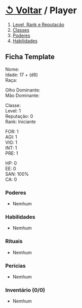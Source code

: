 # [↺ Voltar](../RPG.md) / Player

1. [Level, Rank e Reputação](./Player/LRR.md)
2. [Classes](./Player/Classes.md)
3. [Poderes](./Player/Poderes.md)
4. [Habilidades](./Player/Habilidades.md)

## Ficha Template

Nome:  
Idade: 17 + (d6)  
Raça:

Olho Dominante:  
Mão Dominante:  

Classe:  
Level: 1  
Reputação: 0  
Rank: Iniciante  

FOR: 1  
AGI: 1  
VIG: 1  
INT: 1  
PRE: 1  

HP: 0  
EE: 0  
SAN: 100%  
CA: 0  

### Poderes

- Nemhum

### Habilidades

- Nemhum

### Rituais

- Nemhum
  
### Pericias

- Nemhum

### Inventário (0/0)

- Nemhum
